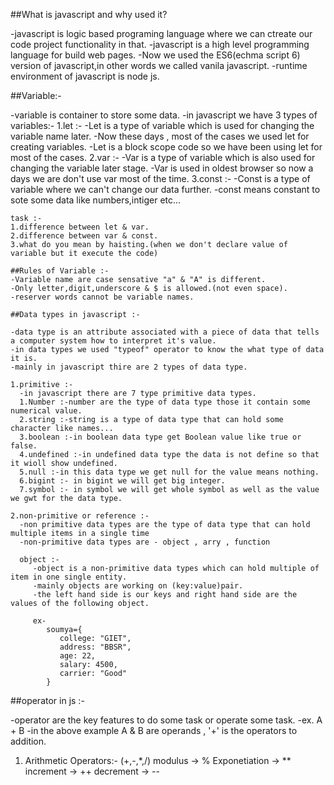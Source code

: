##What is javascript and why used it?

-javascript is logic based programing language where we can ctreate our code project functionality in that.
-javascript is a high level programming language for build web pages.
-Now we used the ES6(echma script 6) version of javascript,in other words we called vanila javascript.
-runtime environment of javascript is node js.

##Variable:-
 
 -variable is container to store some data.
 -in javascript we have 3 types of variables:-
 1.let :-
    -Let is a type of variable which is used for changing the variable name later.
    -Now these days , most of the cases we used let for creating variables.
    -Let is a block scope code so we have been using let for most of the cases.
 2.var :-
    -Var is a type of variable which is also used for changing the variable later stage.
    -Var is used in oldest browser so now a days we are don't use var most of the time.
 3.const :-
    -Const is a type of variable where we can't change our data further.
    -const means constant to sote some data like numbers,intiger etc...

    task :-
    1.difference between let & var.
    2.difference between var & const.
    3.what do you mean by haisting.(when we don't declare value of variable but it execute the code)

    ##Rules of Variable :-
    -Variable name are case sensative "a" & "A" is different.
    -Only letter,digit,underscore & $ is allowed.(not even space).
    -reserver words cannot be variable names.

    ##Data types in javascript :-

    -data type is an attribute associated with a piece of data that tells a computer system how to interpret it's value.
    -in data types we used "typeof" operator to know the what type of data it is.
    -mainly in javascript thire are 2 types of data type.

    1.primitive :-
      -in javascript there are 7 type primitive data types.
      1.Number :-number are the type of data type those it contain some numerical value.
      2.string :-string is a type of data type that can hold some character like names...
      3.boolean :-in boolean data type get Boolean value like true or false.
      4.undefined :-in undefined data type the data is not define so that  it wioll show undefined.
      5.null :-in this data type we get null for the value means nothing.
      6.bigint :- in bigint we will get big integer.
      7.symbol :- in symbol we will get whole symbol as well as the value we gwt for the data type.

    2.non-primitive or reference :-
      -non primitive data types are the type of data type that can hold multiple items in a single time
      -non-primitive data types are - object , arry , function

      object :-
         -object is a non-primitive data types which can hold multiple of item in one single entity.
         -mainly objects are working on (key:value)pair.
         -the left hand side is our keys and right hand side are the values of the following object.

         ex-
            soumya={
               college: "GIET",
               address: "BBSR",
               age: 22,
               salary: 4500,
               carrier: "Good"
            }

##operator in js :-

-operator are the key features to do some task or operate some task.
-ex. A + B
-in the above example A & B are operands , '+' is the operators to addition.
1. Arithmetic Operators:-
(+,-,*,/)
modulus -> %
Exponetiation -> **
increment -> ++
decrement -> --

 
